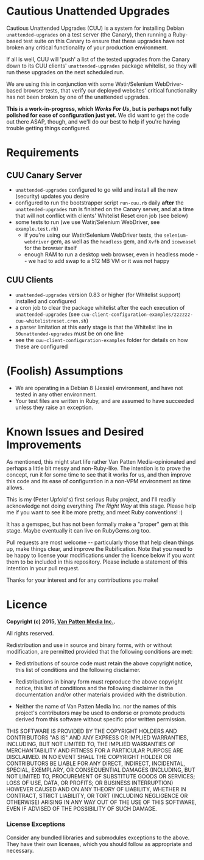 # Cautious Unattended Upgrades
Cautious Unattended Upgrades (CUU) is a system for installing Debian `unattended-upgrades` on a test server (the Canary),
then running a Ruby-based test suite on this Canary to ensure that these upgrades have not broken any critical functionality
of your production environment.

If all is well, CUU will 'push' a list of the tested upgrades from the Canary down to its CUU clients' `unattended-upgrades` package whitelist,
so they will run these upgrades on the next scheduled run.

We are using this in conjunction with some Watir/Selenium WebDriver-based browser tests, that verify our deployed websites'
critical functionality has not been broken by one of the unattended upgrades.

**This is a work-in-progress, which *Works For Us*, but is perhaps not fully polished for ease of configuration just yet.** We did
want to get the code out there ASAP, though, and we'll do our best to help if you're having trouble getting things configured.

# Requirements

## CUU Canary Server

* `unattended-upgrades` configured to go wild and install all the new (security) updates you desire
* configured to run the bootstrapper script `run-cuu.rb` daily **after** the `unattended-upgrades` run is finished on the Canary server, and at a time that will not conflict with clients' Whitelist Reset cron job (see below)
* some tests to run (we use Watir/Selenium WebDriver, see `example.test.rb`)
  * if you're using our Watir/Selenium WebDriver tests, the `selenium-webdriver` gem, as well as the `headless` gem, and `Xvfb` and `iceweasel` for the browser itself
  * enough RAM to run a desktop web browser, even in headless mode -- we had to add swap to a 512 MB VM or it was not happy

## CUU Clients

* `unattended-upgrades` version 0.83 or higher (for Whitelist support) installed and configured
* a cron job to clear the package whitelist after the each execution of `unattended-upgrades` (see `cuu-client-configuration-examples/zzzzzz-cuu-whitelistreset.cron.sh`)
* a parser limitation at this early stage is that the Whitelist line in `50unattended-upgrades` must be on one line
* see the `cuu-client-configuration-examples` folder for details on how these are configured

# (Foolish) Assumptions

* We are operating in a Debian 8 (Jessie) environment, and have not tested in any other environment.
* Your test files are written in Ruby, and are assumed to have succeeded unless they raise an exception.

# Known Issues and Desired Improvements

As mentioned, this might start life rather Van Patten Media-opinionated and perhaps a little bit messy and non-Ruby-like. The intention
is to prove the concept, run it for some time to see that it works for us, and then improve this code and its ease of configuration in
a non-VPM environment as time allows.

This is my (Peter Upfold's) first serious Ruby project, and I'll readily acknowledge not doing everything *The Right Way* at this
stage. Please help me if you want to see it be more pretty, and meet Ruby conventions! :)

It has a gemspec, but has not been formally make a "proper" gem at this stage. Maybe eventually it can live on RubyGems.org too.

Pull requests are most welcome -- particularly those that help clean things up, make things clear, and improve the Rubification.
Note that you need to be happy to license your modifications under the licence below if you want them to be included in this repository.
Please include a statement of this intention in your pull request.

Thanks for your interest and for any contributions you make!

# Licence

**Copyright (c) 2015, [Van Patten Media Inc.](http://www.vanpattenmedia.com/).**

All rights reserved.

Redistribution and use in source and binary forms, with or without modification, are permitted provided that the following conditions are met:

* Redistributions of source code must retain the above copyright notice, this list of conditions and the following disclaimer.

* Redistributions in binary form must reproduce the above copyright notice, this list of conditions and the following disclaimer in the documentation and/or other materials provided with the distribution.

* Neither the name of Van Patten Media Inc. nor the names of this project's contributors may be used to endorse or promote products derived from this software without specific prior written permission.

THIS SOFTWARE IS PROVIDED BY THE COPYRIGHT HOLDERS AND CONTRIBUTORS "AS IS" AND ANY EXPRESS OR IMPLIED WARRANTIES, INCLUDING, BUT NOT LIMITED TO, THE IMPLIED WARRANTIES OF MERCHANTABILITY AND FITNESS FOR A PARTICULAR PURPOSE ARE DISCLAIMED. IN NO EVENT SHALL THE COPYRIGHT HOLDER OR CONTRIBUTORS BE LIABLE FOR ANY DIRECT, INDIRECT, INCIDENTAL, SPECIAL, EXEMPLARY, OR CONSEQUENTIAL DAMAGES (INCLUDING, BUT NOT LIMITED TO, PROCUREMENT OF SUBSTITUTE GOODS OR SERVICES; LOSS OF USE, DATA, OR PROFITS; OR BUSINESS INTERRUPTION) HOWEVER CAUSED AND ON ANY THEORY OF LIABILITY, WHETHER IN CONTRACT, STRICT LIABILITY, OR TORT (INCLUDING NEGLIGENCE OR OTHERWISE) ARISING IN ANY WAY OUT OF THE USE OF THIS SOFTWARE, EVEN IF ADVISED OF THE POSSIBILITY OF SUCH DAMAGE.

### License Exceptions

Consider any bundled libraries and submodules exceptions to the above. They have their own licenses, which you should follow as appropriate and necessary.

